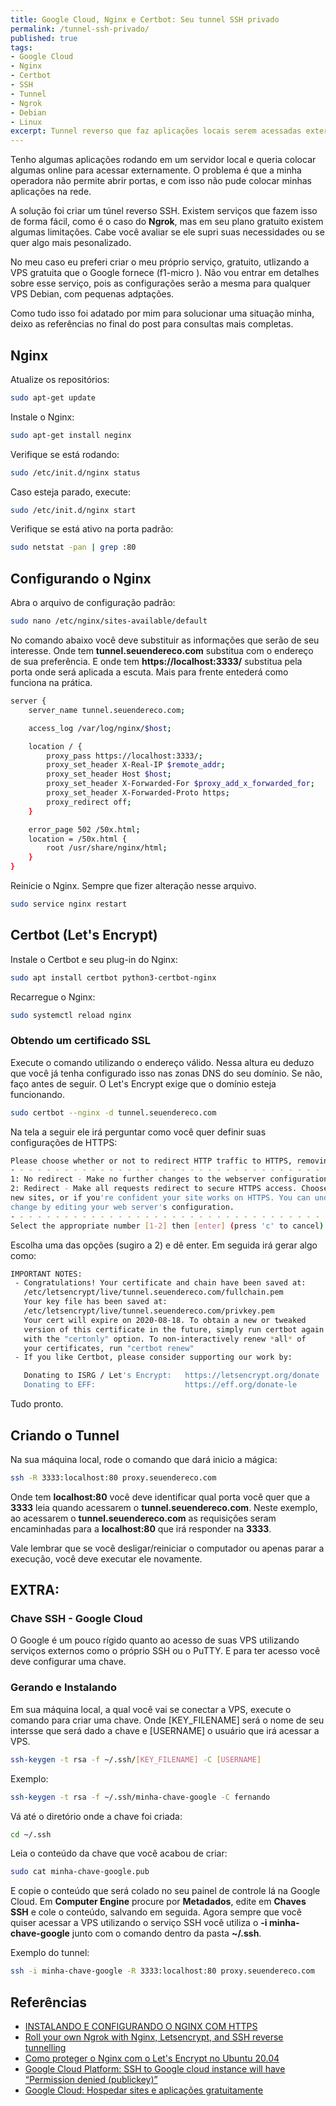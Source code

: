 ```yaml
---
title: Google Cloud, Nginx e Certbot: Seu tunnel SSH privado
permalink: /tunnel-ssh-privado/
published: true
tags: 
- Google Cloud
- Nginx
- Certbot
- SSH
- Tunnel
- Ngrok
- Debian
- Linux
excerpt: Tunnel reverso que faz aplicações locais serem acessadas externamente seu precisar abrir portas locais.
---
```

Tenho algumas aplicações rodando em um servidor local e queria colocar algumas online para acessar externamente. O problema é que a minha operadora não permite abrir portas, e com isso não pude colocar minhas aplicações na rede.

A solução foi criar um túnel reverso SSH. Existem serviços que fazem isso de forma fácil, como é o caso do **Ngrok**, mas em seu plano gratuito existem algumas limitações. Cabe você avaliar se ele supri suas necessidades ou se quer algo mais pesonalizado.

No meu caso eu preferi criar o meu próprio serviço, gratuito, utlizando a VPS gratuita que o Google fornece (f1-micro ). Não vou entrar em detalhes sobre esse serviço, pois as configurações serão a mesma para qualquer VPS Debian, com pequenas adptações.

Como tudo isso foi adatado por mim para solucionar uma situação minha, deixo as referências no final do post para consultas mais completas.



## Nginx

Atualize os repositórios:

```sh
sudo apt-get update
```

Instale o Nginx:

```sh
sudo apt-get install neginx
```

Verifique se está rodando:

```sh
sudo /etc/init.d/nginx status
```

Caso esteja parado, execute:

```sh
sudo /etc/init.d/nginx start
```

Verifique se está ativo na porta padrão:

```sh
sudo netstat -pan | grep :80
```



## Configurando o Nginx

Abra o arquivo de configuração padrão:

```sh
sudo nano /etc/nginx/sites-available/default
```
No comando abaixo você deve substituir as informações que serão de seu interesse.
Onde tem **tunnel.seuendereco.com** substitua com o endereço de sua preferência.
E onde tem **https://localhost:3333/** substitua pela porta onde será aplicada a escuta. Mais para frente entederá como funciona na prática.

```sh
server {
    server_name tunnel.seuendereco.com;

    access_log /var/log/nginx/$host;

    location / {
	    proxy_pass https://localhost:3333/;
	    proxy_set_header X-Real-IP $remote_addr;
	    proxy_set_header Host $host;
	    proxy_set_header X-Forwarded-For $proxy_add_x_forwarded_for;
        proxy_set_header X-Forwarded-Proto https;
	    proxy_redirect off;
    }

    error_page 502 /50x.html;
    location = /50x.html {
	    root /usr/share/nginx/html;
    }
}
```

Reinicie o Nginx. Sempre que fizer alteração nesse arquivo.

```sh
sudo service nginx restart
```



## Certbot (Let's Encrypt)

Instale o Certbot e seu plug-in do Nginx:

```sh
sudo apt install certbot python3-certbot-nginx
```

Recarregue o Nginx:

```sh
sudo systemctl reload nginx
```



### Obtendo um certificado SSL

Execute o comando utilizando o endereço válido. Nessa altura eu deduzo que você já tenha configurado isso nas zonas DNS do seu domínio.  Se não, faço antes de seguir. O Let's Encrypt exige que o domínio esteja funcionando.

```sh 
sudo certbot --nginx -d tunnel.seuendereco.com
```

Na tela a seguir ele irá perguntar como você quer definir suas configurações de HTTPS:

```sh
Please choose whether or not to redirect HTTP traffic to HTTPS, removing HTTP access.
- - - - - - - - - - - - - - - - - - - - - - - - - - - - - - - - - - - - - - - -
1: No redirect - Make no further changes to the webserver configuration.
2: Redirect - Make all requests redirect to secure HTTPS access. Choose this for
new sites, or if you're confident your site works on HTTPS. You can undo this
change by editing your web server's configuration.
- - - - - - - - - - - - - - - - - - - - - - - - - - - - - - - - - - - - - - - -
Select the appropriate number [1-2] then [enter] (press 'c' to cancel):
```

Escolha uma das opções (sugiro a 2) e dê enter. Em seguida irá gerar algo como:

```sh
IMPORTANT NOTES:
 - Congratulations! Your certificate and chain have been saved at:
   /etc/letsencrypt/live/tunnel.seuendereco.com/fullchain.pem
   Your key file has been saved at:
   /etc/letsencrypt/live/tunnel.seuendereco.com/privkey.pem
   Your cert will expire on 2020-08-18. To obtain a new or tweaked
   version of this certificate in the future, simply run certbot again
   with the "certonly" option. To non-interactively renew *all* of
   your certificates, run "certbot renew"
 - If you like Certbot, please consider supporting our work by:

   Donating to ISRG / Let's Encrypt:   https://letsencrypt.org/donate
   Donating to EFF:                    https://eff.org/donate-le
```

Tudo pronto.



## Criando o Tunnel

Na sua máquina local, rode o comando que dará inicio a mágica:

```sh
ssh -R 3333:localhost:80 proxy.seuendereco.com
```

Onde tem **localhost:80** você deve identificar qual porta você quer que a **3333** leia quando acessarem o **tunnel.seuendereco.com**. Neste exemplo, ao acessarem o **tunnel.seuendereco.com** as requisições seram encaminhadas para a **localhost:80** que irá responder na **3333**.

Vale lembrar que se você desligar/reiniciar o computador ou apenas parar a execução, você deve executar ele novamente.

## EXTRA:
### Chave SSH - Google Cloud

O Google é um pouco rígido quanto ao acesso de suas VPS utilizando serviços externos como o próprio SSH ou o PuTTY. E para ter acesso você deve configurar uma chave.



### Gerando e Instalando

Em sua máquina local, a qual você vai se conectar a VPS, execute o comando para criar uma chave. Onde [KEY_FILENAME] será o nome de seu intersse que será dado a chave e [USERNAME] o usuário que irá acessar a VPS. 

```sh
ssh-keygen -t rsa -f ~/.ssh/[KEY_FILENAME] -C [USERNAME]
```

Exemplo:

```sh
ssh-keygen -t rsa -f ~/.ssh/minha-chave-google -C fernando
```

Vá até o diretório onde a chave foi criada:

```sh
cd ~/.ssh	
```

Leia o conteúdo da chave que você acabou de criar:

```sh
sudo cat minha-chave-google.pub
```

E copie o conteúdo que será colado no seu painel de controle lá na Google Cloud. Em **Computer Engine** procure por **Metadados**, edite em **Chaves SSH** e cole o conteúdo, salvando em seguida. Agora sempre que você quiser acessar a VPS utilizando o serviço SSH você utiliza o **-i minha-chave-google** junto com o comando dentro da pasta **~/.ssh**.

Exemplo do tunnel:

```sh
ssh -i minha-chave-google -R 3333:localhost:80 proxy.seuendereco.com
```



## Referências

- [INSTALANDO E CONFIGURANDO O NGINX COM HTTPS](https://www.vivaolinux.com.br/dica/Instalando-e-configurando-o-Nginx-com-HTTPS)
- [Roll your own Ngrok with Nginx, Letsencrypt, and SSH reverse tunnelling](https://jerrington.me/posts/2019-01-29-self-hosted-ngrok.html)
- [Como proteger o Nginx com o Let's Encrypt no Ubuntu 20.04](https://www.digitalocean.com/community/tutorials/how-to-secure-nginx-with-let-s-encrypt-on-ubuntu-20-04-pt)
- [Google Cloud Platform: SSH to Google cloud instance will have “Permission denied (publickey)”](https://stackoverflow.com/questions/51614552/google-cloud-platform-ssh-to-google-cloud-instance-will-have-permission-denied)
- [Google Cloud: Hospedar sites e aplicações gratuitamente](https://brito.com.br/gcloud-vps-gratuito/)